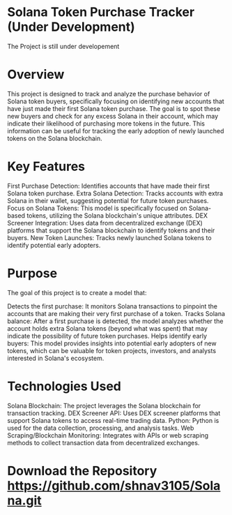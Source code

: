 # Solana Token Purchase Tracker (Under Development)
The Project is still under developement 

# Overview
This project is designed to track and analyze the purchase behavior of Solana token buyers, specifically focusing on identifying new accounts that have just made their first Solana token purchase. The goal is to spot these new buyers and check for any excess Solana in their account, which may indicate their likelihood of purchasing more tokens in the future. This information can be useful for tracking the early adoption of newly launched tokens on the Solana blockchain.

# Key Features
First Purchase Detection: Identifies accounts that have made their first Solana token purchase.
Extra Solana Detection: Tracks accounts with extra Solana in their wallet, suggesting potential for future token purchases.
Focus on Solana Tokens: This model is specifically focused on Solana-based tokens, utilizing the Solana blockchain's unique attributes.
DEX Screener Integration: Uses data from decentralized exchange (DEX) platforms that support the Solana blockchain to identify tokens and their buyers.
New Token Launches: Tracks newly launched Solana tokens to identify potential early adopters.

# Purpose
The goal of this project is to create a model that:

Detects the first purchase: It monitors Solana transactions to pinpoint the accounts that are making their very first purchase of a token.
Tracks Solana balance: After a first purchase is detected, the model analyzes whether the account holds extra Solana tokens (beyond what was spent) that may indicate the possibility of future token purchases.
Helps identify early buyers: This model provides insights into potential early adopters of new tokens, which can be valuable for token projects, investors, and analysts interested in Solana's ecosystem.

# Technologies Used
Solana Blockchain: The project leverages the Solana blockchain for transaction tracking.
DEX Screener API: Uses DEX screener platforms that support Solana tokens to access real-time trading data.
Python: Python is used for the data collection, processing, and analysis tasks.
Web Scraping/Blockchain Monitoring: Integrates with APIs or web scraping methods to collect transaction data from decentralized exchanges.


# Download the Repository  https://github.com/shnav3105/Solana.git
